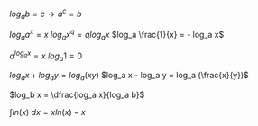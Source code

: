$log_a b = c \to a^c = b$

$log_a a^x = x$
$log_a x^q = q log_a x$
$log_a \frac{1}{x} = - log_a x$

$a^{log_a x} = x$
$log_a 1 = 0$

$log_a x + log_a y = log_a (xy)$
$log_a x - log_a y = log_a (\frac{x}{y})$

$log_b x = \dfrac{log_a x}{log_a b}$

$\int ln(x) \ dx = xln(x) - x$
